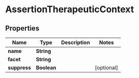# AssertionTherapeuticContext

## Properties
Name | Type | Description | Notes
------------ | ------------- | ------------- | -------------
**name** | **String** |  | 
**facet** | **String** |  | 
**suppress** | **Boolean** |  |  [optional]
